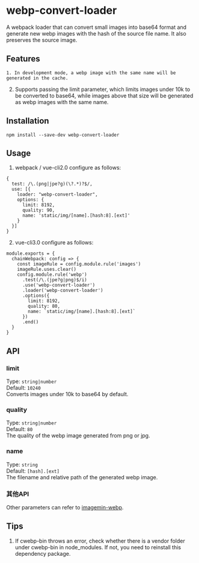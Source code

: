 # webp-convert-loader
A webpack loader that can convert small images into base64 format and generate new webp images with the hash of the source file name. It also preserves the source image.
## Features
	1. In development mode, a webp image with the same name will be generated in the cache.
  2. Supports passing the limit parameter, which limits images under 10k to be converted to base64, while images above that size will be generated as webp images with the same name.
## Installation
```
npm install --save-dev webp-convert-loader
```
## Usage
1. webpack / vue-cli2.0 configure as follows:
```
{
  test: /\.(png|jpe?g)(\?.*)?$/,
  use: [{
    loader: "webp-convert-loader",
    options: {
      limit: 8192,
      quality: 90,
      name: 'static/img/[name].[hash:8].[ext]'
    }
  }]
}
```
2. vue-cli3.0 configure as follows:
```
module.exports = {
  chainWebpack: config => {
    const imageRule = config.module.rule('images')
    imageRule.uses.clear()
    config.module.rule('webp')
      .test(/\.(jpe?g|png)$/i)
      .use('webp-convert-loader')
      .loader('webp-convert-loader')
      .options({
        limit: 8192,
        quality: 80,
        name: `static/img/[name].[hash:8].[ext]`
      })
      .end()
  }
}
```
## API
### limit
Type: `string|number`  
Default: `10240`  
Converts images under 10k to base64 by default.  
### quality  
Type: `string|number`  
Default: `80`  
The quality of the webp image generated from png or jpg.  
### name
Type: `string`  
Default: `[hash].[ext]`  
The filename and relative path of the generated webp image.  
### 其他API
Other parameters can refer to [imagemin-webp](https://github.com/imagemin/imagemin-webp).  

## Tips
1. If cwebp-bin throws an error, check whether there is a vendor folder under cwebp-bin in node_modules. If not, you need to reinstall this dependency package.

